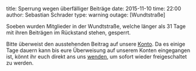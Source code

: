 title: Sperrung wegen überfälliger Beiträge
date: 2015-11-10
time: 22:00
author: Sebastian Schrader
type: warning
outage: [Wundtstraße]

Soeben wurden Mitglieder in der Wundtstraße, welche länger als 31 Tage mit ihren
Beiträgen im Rückstand stehen, gesperrt.

Bitte überweist den ausstehenden Beitrag auf unsere
[Konto](/sipa/pages/membership/semester_contribution).
Da es einige Tage dauern kann bis eure Überweisung auf unserem Konten
eingegangen ist, könnt ihr euch direkt ans uns [wenden](/sipa/contact), um
sofort wieder freigeschaltet zu werden.
